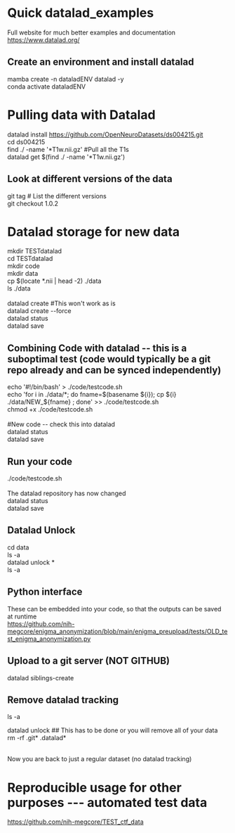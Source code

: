 # Quick datalad_examples
Full website for much better examples and documentation <br>
https://www.datalad.org/


## Create an environment and install datalad
mamba create -n dataladENV datalad -y <br>
conda activate dataladENV <br>


# Pulling data with Datalad
datalad install https://github.com/OpenNeuroDatasets/ds004215.git <br>
cd ds004215 <br>
find ./ -name '*T1w.nii.gz'    #Pull all the T1s <br>
datalad get $(find ./ -name '*T1w.nii.gz') <br>

## Look at different versions of the data
git tag   # List the different versions <br>
git checkout 1.0.2 <br>

# Datalad storage for new data
mkdir TESTdatalad  <br>
cd TESTdatalad <br>
mkdir code <br>
mkdir data <br>
cp $(locate *.nii | head -2) ./data  <br>
ls ./data <br><br>
datalad create #This won't work as is <br>
datalad create --force  <br>
datalad status <br>
datalad save <br>

## Combining Code with datalad  -- this is a suboptimal test (code would typically be a git repo already and can be synced independently)
echo '#!/bin/bash' > ./code/testcode.sh <br>
echo 'for i in ./data/*; do fname=$(basename ${i}); cp ${i} ./data/NEW_${fname} ; done' >> ./code/testcode.sh <br>
chmod +x ./code/testcode.sh <br>
<br>
#New code -- check this into datalad <br>
datalad status <br>
datalad save <br>

## Run your code
./code/testcode.sh <br>
<br>
The datalad repository has now changed <br>
datalad status <br>
datalad save <br>




## Datalad Unlock
cd data <br>
ls -a <br>
datalad unlock * <br>
ls -a <br>

## Python interface
These can be embedded into your code, so that the outputs can be saved at runtime <br>
https://github.com/nih-megcore/enigma_anonymization/blob/main/enigma_preupload/tests/OLD_test_enigma_anonymization.py <br>

## Upload to a git server (NOT GITHUB)
datalad siblings-create

## Remove datalad tracking 
ls -a <br>

datalad unlock   ## This has to be done or you will remove all of your data  <br>
rm -rf .git*  .datalad* <br><br>

Now you are back to just a regular dataset (no datalad tracking) <br>

# Reproducible usage for other purposes --- automated test data
https://github.com/nih-megcore/TEST_ctf_data



